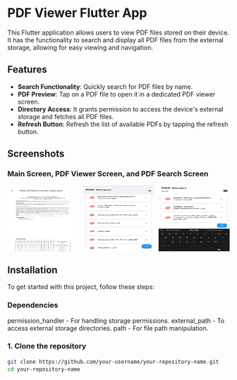 # PDF Viewer Flutter App

This Flutter application allows users to view PDF files stored on their device. It has the functionality to search and display all PDF files from the external storage, allowing for easy viewing and navigation.

## Features

- **Search Functionality**: Quickly search for PDF files by name.
- **PDF Preview**: Tap on a PDF file to open it in a dedicated PDF viewer screen.
- **Directory Access**: It grants permission to access the device's external storage and fetches all PDF files.
- **Refresh Button**: Refresh the list of available PDFs by tapping the refresh button.

## Screenshots

### Main Screen, PDF Viewer Screen, and PDF Search Screen

<div style="display: flex; justify-content: space-between; align-items: center;">
  <img src="assets/img1.jpg" width="200" height="150" alt="Main Screen" style="margin-right: 10px;" />
  <img src="assets/img2.jpg" width="200" height="150" alt="PDF Viewer" style="margin-right: 10px;" />
  <img src="assets/img3.jpg" width="200" height="150" alt="PDF Search Screen" />
</div>


## Installation

To get started with this project, follow these steps:

### Dependencies
permission_handler - For handling storage permissions.
external_path - To access external storage directories.
path - For file path manipulation.

### 1. Clone the repository
```bash
git clone https://github.com/your-username/your-repository-name.git
cd your-repository-name

